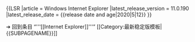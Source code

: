 {{LSR
|article = Windows Internet Explorer
|latest_release_version = 11.0.190<!-- the XP and Vista version info has been included because of their differences. See the talk page for more info -->
|latest_release_date = {{release date and age|2020|5|12}}
}}<noinclude>


➔ 回到条目 “'''[[Internet Explorer]]'''”
[[Category:最新稳定版模板|{{SUBPAGENAME}}]]

</noinclude>